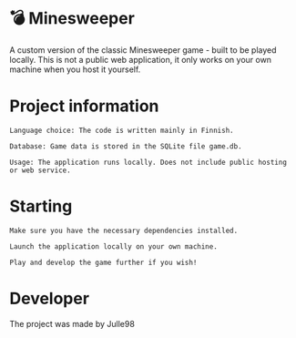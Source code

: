 # 💣 Minesweeper
A custom version of the classic Minesweeper game - built to be played locally. This is not a public web application, it only works on your own machine when you host it yourself.

# Project information

    Language choice: The code is written mainly in Finnish.

    Database: Game data is stored in the SQLite file game.db.

    Usage: The application runs locally. Does not include public hosting or web service.

# Starting

    Make sure you have the necessary dependencies installed.

    Launch the application locally on your own machine.

    Play and develop the game further if you wish!

# Developer

The project was made by Julle98
